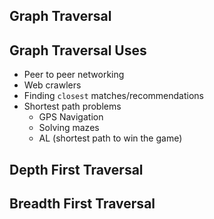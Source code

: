 ## Graph Traversal 

## Graph Traversal Uses
* Peer to peer networking
* Web crawlers
* Finding `closest` matches/recommendations
* Shortest path problems
    * GPS Navigation
    * Solving mazes
    * AL (shortest path to win the game)

## Depth First Traversal


## Breadth First Traversal
